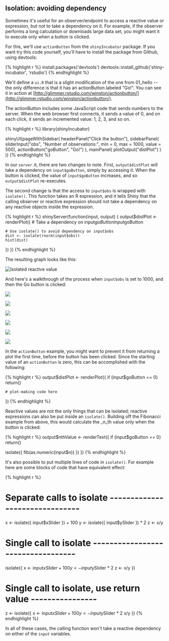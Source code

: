 ## Isolation: avoiding dependency

Sometimes it's useful for an observer/endpoint to access a reactive value or expression, but not to take a dependency on it. For example, if the observer performs a long calculation or downloads large data set, you might want it to execute only when a button is clicked. 

For this, we'll use `actionButton` from the `shinyIncubator` package. If you want try this code yourself, you'll have to install the package from Github, using devtools:

{% highlight r %}
install.packages('devtools')
devtools::install_github('shiny-incubator', 'rstudio')
{% endhighlight %}

We'll define a `ui.R` that is a slight modification of the one from 01_hello -- the only difference is that it has an actionButton labeled "Go!". You can see it in action at [http://glimmer.rstudio.com/winston/actionbutton/](http://glimmer.rstudio.com/winston/actionbutton/).

The actionButton includes some JavaScript code that sends numbers to the server. When the web browser first connects, it sends a value of 0, and on each click, it sends an incremented value: 1, 2, 3, and so on.

{% highlight r %}
library(shinyIncubator)

shinyUI(pageWithSidebar(
  headerPanel("Click the button"),
  sidebarPanel(
    sliderInput("obs", "Number of observations:",
                min = 0, max = 1000, value = 500),
    actionButton("goButton", "Go!")
  ),
  mainPanel(
    plotOutput("distPlot")
  )
))
{% endhighlight %}

In our `server.R`, there are two changes to note. First, `output$distPlot` will take a dependency on `input$goButton`, simply by accessing it. When the button is clicked, the value of `input$goButton` increases, and so `output$distPlot` re-executes.

The second change is that the access to `input$obs` is wrapped with `isolate()`. This function takes an R expression, and it tells Shiny that the calling observer or reactive expression should not take a dependency on any reactive objects inside the expression.

{% highlight r %}
shinyServer(function(input, output) {
  output$distPlot <- renderPlot({
    # Take a dependency on input$goButton
    input$goButton

    # Use isolate() to avoid dependency on input$obs
    dist <- isolate(rnorm(input$obs))
    hist(dist)
  })
}) 
{% endhighlight %}


The resulting graph looks like this:

![Isolated reactive value](reactivity_diagrams/isolate.png)


And here's a walkthrough of the process when `input$obs` is set to 1000, and then the Go button is clicked: 

![](reactivity_diagrams/isolate_process_1.png)

![](reactivity_diagrams/isolate_process_2.png)

![](reactivity_diagrams/isolate_process_3.png)

![](reactivity_diagrams/isolate_process_4.png)

![](reactivity_diagrams/isolate_process_5.png)

![](reactivity_diagrams/isolate_process_6.png)


In the `actionButton` example, you might want to prevent it from returning a plot the first time, before the button has been clicked. Since the starting value of an `actionButton` is zero, this can be accomplished with the following:

{% highlight r %}
  output$distPlot <- renderPlot({
    if (input$goButton == 0)
      return()

    # plot-making code here
  })
{% endhighlight %}


Reactive values are not the only things that can be isolated; reactive expressions can also be put inside an `isolate()`. Building off the Fibonacci example from above, this would calculate the _n_th value only when the button is clicked:

{% highlight r %}
output$nthValue <- renderText({
  if (input$goButton == 0)
    return()

  isolate({ fib(as.numeric(input$n)) })
})
{% endhighlight %}



It's also possible to put multiple lines of code in `isolate()`. For example here are some blocks of code that have equivalent effect:

{% highlight r %}
# Separate calls to isolate -------------------------------
x <- isolate({ input$xSlider }) + 100
y <- isolate({ input$ySlider })  * 2
z <- x/y

# Single call to isolate ----------------------------------
isolate({
  x <- input$xSlider + 100
  y <- input$ySlider * 2
  z <- x/y
})

# Single call to isolate, use return value ----------------
z <- isolate({
  x <- input$xSlider + 100
  y <- input$ySlider * 2
  x/y
})
{% endhighlight %}

In all of these cases, the calling function won't take a reactive dependency on either of the `input` variables.
